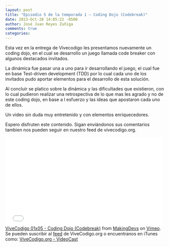 ```yaml
---
layout: post
title: "Episodio 5 de la temporada 1 – Coding Dojo (Codebreak)"
date: 2013-Oct-28 14:05:22 -0500
author: José Juan Reyes Zuñiga
comments: true
categories: 
---
```


Esta vez en la entrega de Vivecodigo les presentamos nuevamente un coding dojo, en el cual se desarrollo un juego llamada code breaker con algunos destacados invitados.

La dinámica fue pasar una a uno para ir desarrollando el juego, el cual fue en base Test-driven development (TDD) por lo cual cada uno de los invitados pudo aportar elementos para el desarrollo de esta solución.

Al concluir se platico sobre la dinámica y las dificultades que existieron, con lo cual pudieron realizar una retrospectiva de lo que mas les agrado y no de este coding dojo, en base a l esfuerzo y las ideas que apostaron cada uno de ellos.

Un video sin duda muy entretenido y con elementos enriquecedores.

Espero disfruten este contenido. Sigan enviándonos sus comentarios tambien nos pueden seguir en nuestro feed de vivecodigo.org.
<iframe src="//player.vimeo.com/video/77982880" height="281" width="500" allowfullscreen="" frameborder="0"></iframe>
<!-- more -->
<a href="http://vimeo.com/77982880">ViveCodigo 01x05 - Coding Dojo (Codebreak)</a> from <a href="http://vimeo.com/makingdevs">MakingDevs</a> on <a href="https://vimeo.com">Vimeo</a>.
Se pueden suscribir al <a href="http://vivecodigo.org/feed.xml">feed</a> de ViveCodigo.org o encuentranos en iTunes como: <a href="https://itunes.apple.com/ca/podcast/vivecodigo.org-videocast/id685052596">ViveCodigo.org - VideoCast</a>
